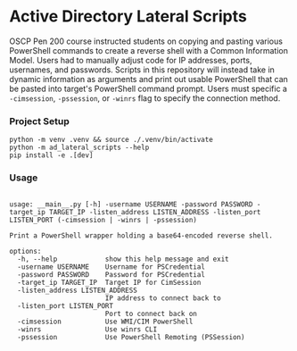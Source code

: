 # Active Directory Lateral Scripts

OSCP Pen 200 course instructed students on copying and pasting various PowerShell commands to create a reverse shell with a Common Information Model.  Users had to manually adjust code for IP addresses, ports, usernames, and passwords.  Scripts in this repository will instead take in dynamic information as arguments and print out usable PowerShell that can be pasted into target's PowerShell command prompt. Users must specific a ```-cimsession```, ```-pssession```, or ```-winrs``` flag to specify the connection method.

### Project Setup

```
python -m venv .venv && source ./.venv/bin/activate
python -m ad_lateral_scripts --help
pip install -e .[dev]

```

### Usage

```

usage: __main__.py [-h] -username USERNAME -password PASSWORD -target_ip TARGET_IP -listen_address LISTEN_ADDRESS -listen_port LISTEN_PORT (-cimsession | -winrs | -pssession)

Print a PowerShell wrapper holding a base64-encoded reverse shell.

options:
  -h, --help            show this help message and exit
  -username USERNAME    Username for PSCredential
  -password PASSWORD    Password for PSCredential
  -target_ip TARGET_IP  Target IP for CimSession
  -listen_address LISTEN_ADDRESS
                        IP address to connect back to
  -listen_port LISTEN_PORT
                        Port to connect back on
  -cimsession           Use WMI/CIM PowerShell
  -winrs                Use winrs CLI
  -pssession            Use PowerShell Remoting (PSSession)
```